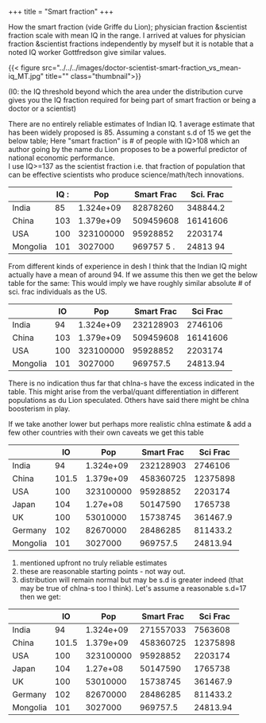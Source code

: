 +++
title = "Smart fraction"
+++

How the smart fraction (vide Griffe du Lion); physician fraction &scientist fraction scale with mean IQ in the range. I arrived at values for physician fraction &scientist fractions independently by myself but it is notable that a noted IQ worker Gottfredson give similar values.

{{< figure src="../../../images/doctor-scientist-smart-fraction_vs_mean-iq_MT.jpg" title="" class="thumbnail">}}

(I0: the IQ threshold beyond which the area under the distribution curve gives you the IQ fraction required for being part of smart fraction or being a doctor or a scientist)


There are no entirely reliable estimates of Indian IQ. 1 average estimate that has been widely proposed is 85. Assuming a constant s.d of 15 we get the below table; Here "smart fraction" is # of people with IQ>108 which an author going by the name du Lion proposes to be a powerful predictor of national economic performance.  
I use IQ>=137 as the scientist fraction i.e. that fraction of population that can be effective scientists who produce science/math/tech innovations. 

|          | IQ : | Pop       | Smart Frac | Sci. Frac |
|----------|------|-----------|------------|----------|
| India    | 85   | 1.324e+09 | 82878260   | 348844.2 |
| China    | 103  | 1.379e+09 | 509459608  | 16141606 |
| USA      | 100  | 323100000 | 95928852   | 2203174  |
| Mongolia | 101  | 3027000   | 969757 5 . | 24813 94 |

From different kinds of experience in desh I think that the Indian IQ might actually have a mean of around 94. If we assume this then we get the below table for the same: This would imply we have roughly similar absolute # of sci. frac individuals as the US. 


|          | IO     | Pop       | Smart Frac | Sci Frac |
|----------|--------|-----------|------------|----------|
| India    | 94     | 1.324e+09 | 232128903  | 2746106  |
| China    | 103    | 1.379e+09 | 509459608  | 16141606 |
| USA      | 100    | 323100000 | 95928852   | 2203174  |
| Mongolia | 101    | 3027000   | 969757.5   | 24813.94 |


There is no indication thus far that chIna-s have the excess indicated in the table. This might arise from the verbal/quant differentiation in different populations as du Lion speculated. Others have said there might be chIna boosterism in play.

If we take another lower but perhaps more realistic chIna estimate & add a few other countries with their own caveats we get this table

|          | IO    | Pop       | Smart Frac | Sci Frac |
|----------|-------|-----------|------------|----------|
| India    | 94    | 1.324e+09 | 232128903  | 2746106  |
| China    | 101.5 | 1.379e+09 | 458360725  | 12375898 |
| USA      | 100   | 323100000 | 95928852   | 2203174  |
| Japan    | 104   | 1.27e+08  | 50147590   | 1765738  |
| UK       | 100   | 53010000  | 15738745   | 361467.9 |
| Germany  | 102   | 82670000  | 28486285   | 811433.2 |
| Mongolia | 101   | 3027000   | 969757.5   | 24813.94 |

1. mentioned upfront no truly reliable estimates 
2. these are reasonable starting points - not way out. 
3. distribution will remain normal but may be s.d is greater indeed (that may be true of chIna-s too I think). Let's assume a reasonable s.d=17 then we get:

|          | IO    | Pop       | Smart Frac | Sci Frac |
|----------|-------|-----------|------------|----------|
| India    | 94    | 1.324e+09 | 271557033  | 7563608  |
| China    | 101.5 | 1.379e+09 | 458360725  | 12375898 |
| USA      | 100   | 323100000 | 95928852   | 2203174  |
| Japan    | 104   | 1.27e+08  | 50147590   | 1765738  |
| UK       | 100   | 53010000  | 15738745   | 361467.9 |
| Germany  | 102   | 82670000  | 28486285   | 811433.2 |
| Mongolia | 101   | 3027000   | 969757.5   | 24813.94 |
